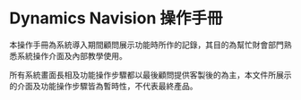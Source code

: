 Dynamics Navision 操作手冊
===========

本操作手冊為系統導入期間顧問展示功能時所作的記錄，其目的為幫忙財會部門熟悉系統操作介面及內部教學使用。

所有系統畫面長相及功能操作步驟都以最後顧問提供客製後的為主，本文件所展示的介面及功能操作步驟皆為暫時性，不代表最終產品。

